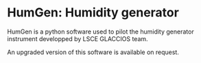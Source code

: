 # HumGen: Humidity generator
HumGen is a python software used to pilot the humidity generator instrument developped by LSCE GLACCIOS team.

An upgraded version of this software is available on request.

